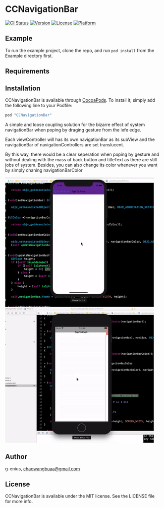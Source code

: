 # CCNavigationBar

[![CI Status](http://img.shields.io/travis/g-enius/CCNavigationBar.svg?style=flat)](https://travis-ci.org/g-enius/CCNavigationBar)
[![Version](https://img.shields.io/cocoapods/v/CCNavigationBar.svg?style=flat)](http://cocoapods.org/pods/CCNavigationBar)
[![License](https://img.shields.io/cocoapods/l/CCNavigationBar.svg?style=flat)](http://cocoapods.org/pods/CCNavigationBar)
[![Platform](https://img.shields.io/cocoapods/p/CCNavigationBar.svg?style=flat)](http://cocoapods.org/pods/CCNavigationBar)

## Example

To run the example project, clone the repo, and run `pod install` from the Example directory first.

## Requirements

## Installation

CCNavigationBar is available through [CocoaPods](http://cocoapods.org). To install
it, simply add the following line to your Podfile:

```ruby
pod "CCNavigationBar"
```
A simple and loose coupling solution for the bizarre effect of system navigationBar when poping by draging gesture from the lefe edge.

Each viewController will has its own navigationBar as its subView and the navigationBar of navigationControllers are set translucent.

By this way, there would be a clear seperation when poping by gesture and without dealing with the mass of back button and titleText as there are still jobs of system. Besides, you can also change its color whenever you want by simply chaning navigationBarColor

![alt tag](https://github.com/g-enius/CCNavigationBar/blob/master/iPhoneX.gif)
![alt tag](https://github.com/g-enius/CCNavigationBar/blob/master/iPhone8+.gif)

## Author

g-enius, chaowangbuaa@gmail.com

## License

CCNavigationBar is available under the MIT license. See the LICENSE file for more info.
